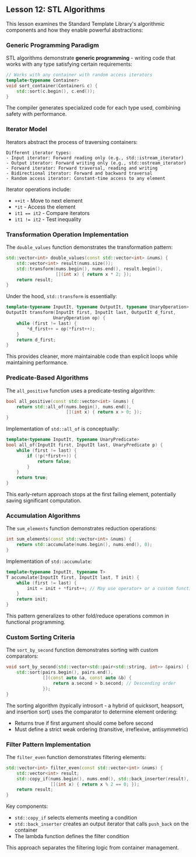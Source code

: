 ## Lesson 12: STL Algorithms

This lesson examines the Standard Template Library's algorithmic components and how they enable powerful abstractions:

### Generic Programming Paradigm

STL algorithms demonstrate **generic programming** - writing code that works with any type satisfying certain requirements:

```cpp
// Works with any container with random access iterators
template<typename Container>
void sort_container(Container& c) {
    std::sort(c.begin(), c.end());
}
```

The compiler generates specialized code for each type used, combining safety with performance.

### Iterator Model

Iterators abstract the process of traversing containers:

```
Different iterator types:
- Input iterator: Forward reading only (e.g., std::istream_iterator)
- Output iterator: Forward writing only (e.g., std::ostream_iterator)
- Forward iterator: Forward traversal, reading and writing
- Bidirectional iterator: Forward and backward traversal
- Random access iterator: Constant-time access to any element
```

Iterator operations include:
- `++it` - Move to next element
- `*it` - Access the element
- `it1 == it2` - Compare iterators
- `it1 != it2` - Test inequality

### Transformation Operation Implementation

The `double_values` function demonstrates the transformation pattern:

```cpp
std::vector<int> double_values(const std::vector<int> &nums) {
    std::vector<int> result(nums.size());
    std::transform(nums.begin(), nums.end(), result.begin(),
                   [](int x) { return x * 2; });
    return result;
}
```

Under the hood, `std::transform` is essentially:
```cpp
template<typename InputIt, typename OutputIt, typename UnaryOperation>
OutputIt transform(InputIt first, InputIt last, OutputIt d_first, 
                  UnaryOperation op) {
    while (first != last) {
        *d_first++ = op(*first++);
    }
    return d_first;
}
```

This provides cleaner, more maintainable code than explicit loops while maintaining performance.

### Predicate-Based Algorithms

The `all_positive` function uses a predicate-testing algorithm:

```cpp
bool all_positive(const std::vector<int> &nums) {
    return std::all_of(nums.begin(), nums.end(), 
                       [](int x) { return x > 0; });
}
```

Implementation of `std::all_of` is conceptually:
```cpp
template<typename InputIt, typename UnaryPredicate>
bool all_of(InputIt first, InputIt last, UnaryPredicate p) {
    while (first != last) {
        if (!p(*first++)) {
            return false;
        }
    }
    return true;
}
```

This early-return approach stops at the first failing element, potentially saving significant computation.

### Accumulation Algorithms

The `sum_elements` function demonstrates reduction operations:

```cpp
int sum_elements(const std::vector<int> &nums) {
    return std::accumulate(nums.begin(), nums.end(), 0);
}
```

Implementation of `std::accumulate`:
```cpp
template<typename InputIt, typename T>
T accumulate(InputIt first, InputIt last, T init) {
    while (first != last) {
        init = init + *first++; // May use operator+ or a custom function
    }
    return init;
}
```

This pattern generalizes to other fold/reduce operations common in functional programming.

### Custom Sorting Criteria

The `sort_by_second` function demonstrates sorting with custom comparators:

```cpp
void sort_by_second(std::vector<std::pair<std::string, int>> &pairs) {
    std::sort(pairs.begin(), pairs.end(),
              [](const auto &a, const auto &b) {
                  return a.second > b.second; // Descending order
              });
}
```

The sorting algorithm (typically introsort - a hybrid of quicksort, heapsort, and insertion sort) uses the comparator to determine element ordering:
- Returns true if first argument should come before second
- Must define a strict weak ordering (transitive, irreflexive, antisymmetric)

### Filter Pattern Implementation

The `filter_even` function demonstrates filtering elements:

```cpp
std::vector<int> filter_even(const std::vector<int> &nums) {
    std::vector<int> result;
    std::copy_if(nums.begin(), nums.end(), std::back_inserter(result),
                 [](int x) { return x % 2 == 0; });
    return result;
}
```

Key components:
- `std::copy_if` selects elements meeting a condition
- `std::back_inserter` creates an output iterator that calls `push_back` on the container
- The lambda function defines the filter condition

This approach separates the filtering logic from container management.
